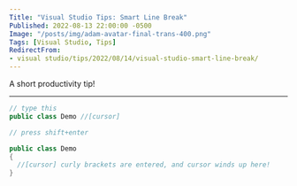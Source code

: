 ```yaml
---
Title: "Visual Studio Tips: Smart Line Break"
Published: 2022-08-13 22:00:00 -0500
Image: "/posts/img/adam-avatar-final-trans-400.png"
Tags: [Visual Studio, Tips]
RedirectFrom:
- visual studio/tips/2022/08/14/visual-studio-smart-line-break/
---
```


A short productivity tip!

---

```cs
// type this
public class Demo //[cursor]

// press shift+enter

public class Demo 
{
  //[cursor] curly brackets are entered, and cursor winds up here!
}
```